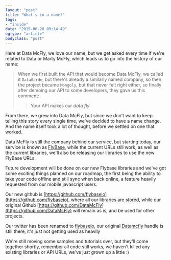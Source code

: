 ```yaml
---
layout: "post"
title: "What's in a name?"
tags: 
- "inside"
date: "2015-06-28 09:14:40"
ogtype: "article"
bodyclass: "post"
---
```


Here at Data McFly, we love our name, but we get asked every time if we're related to Data or Marty McFly, which leads us to go into the history of our name:

> When we first built the API that would become Data McFly, we called it `DataGarde`, but there's already a similarly named company, so then the project became `Mongoly`, but that never felt right either, so finally after demoing our API to some developers, they gave us this comment:
>
> > Your API makes our _data fly_

From there, we grew into Data McFly, but since we don't want to keep telling this story every single time, we've decided to have a name change.  And the name itself took a lot of thought, before we settled on one that worked.

Data McFly is still the company behind our service, but starting today, our service is known as [FlyBase](https://flybase.io), while the current URLs still work, as well as the current libraries, we'll also be releasing our libraries to use the new FlyBase URLs.

Future development will be done on our new Flybase libraries and we've got some exciting things planned on our roadmap, the first being the ability to take your code offline and still sync when back online, a feature heavily requested from our mobile javascript users.

Our new github is [https://github.com/flybaseio](https://github.com/flybaseio), where all our libraries are stored, while our original Github [https://github.com/DataMcFly](https://github.com/DataMcFly) will remain as is, and be used for other projects.

Our twitter has been renamed to [flybaseio](https://twitter.com/flybaseio), our original [Datamcfly](https://twitter.com/datamcfly) handle is still there, it's just not getting used as heavily 

We're still moving some samples and tutorials over, but they'll come together shortly, remember all code still works, we haven't killed any existing libraries or API URLs, we've just grown up a little :)